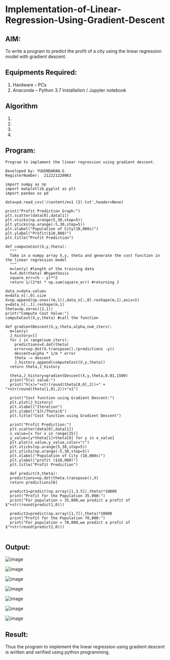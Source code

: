 # Implementation-of-Linear-Regression-Using-Gradient-Descent

## AIM:
To write a program to predict the profit of a city using the linear regression model with gradient descent.

## Equipments Required:
1. Hardware – PCs
2. Anaconda – Python 3.7 Installation / Jupyter notebook

## Algorithm
1. 
2. 
3. 
4. 

## Program:
```
Program to implement the linear regression using gradient descent.

Developed by: YUGENDARAN.G
RegisterNumber:  212221220063

import numpy as np
import matplotlib.pyplot as plt
import pandas as pd

data=pd.read_csv('/content/ex1 (2).txt',header=None)

print("Profit Prediction Graph:")
plt.scatter(data[0],data[1])
plt.xticks(np.arange(5,30,step=5))
plt.yticks(np.arange(-5,30,step=5))
plt.xlabel("Population of City(10,000s)")
plt.ylabel("Profit($10,000)")
plt.title("Profit Prediction")

def computeCost(X,y,theta):
  """
  Take in a numpy array X,y, theta and generate the cost function in the linear regression model
  """
  m=len(y) #length of the training data
  h=X.dot(theta) #hypothesis
  square_err=(h - y)**2
  return 1/(2*m) * np.sum(square_err) #returning J

data_n=data.values
m=data_n[:,0].size
X=np.append(np.ones((m,1)),data_n[:,0].reshape(m,1),axis=1)
y=data_n[:,1].reshape(m,1)
theta=np.zeros((2,1))
print("Compute Cost Value:")
computeCost(X,y,theta) #call the function

def gradientDescent(X,y,theta,alpha,num_iters):
  m=len(y)
  J_history=[]
  for i in range(num_iters):
    predictions=X.dot(theta)
    error=np.dot(X.transpose(),(predictions -y))
    descent=alpha * 1/m * error
    theta -= descent
    J_history.append(computeCost(X,y,theta))
  return theta,J_history
  
  theta,J_history=gradientDescent(X,y,theta,0.01,1500)
  print("h(x) value:")
  print("h(x)="+str(round(theta[0,0],2))+" + "+str(round(theta[1,0],2))+"x1")
  
  print("Cost function using Gradient Descent:")
  plt.plot(J_history)
  plt.xlabel("Iteration")
  plt.ylabel("$J(/Theta)$")
  plt.title("Cost function using Gradient Descent")
  
  print("Profit Prediction:")
  plt.scatter(data[0],data[1])
  x_value=[x for x in range(25)]
  y_value=[y*theta[1]+theta[0] for y in x_value]
  plt.plot(x_value,y_value,color="r")
  plt.xticks(np.arange(5,30,step=5))
  plt.yticks(np.arange(-5,30,step=5))
  plt.xlabel("Population of City (10,000s)")
  plt.ylabel("profit ($10,000)")
  plt.title("Profit Prediction")
  
  def predict(X,theta):
  predictions=np.dot(theta.transpose(),X)
  return predictions[0]
  
  predict1=predict(np.array([1,3.5]),theta)*10000
  print("Profit for the Population 35,000:")
  print("For population = 35,000,we predict a profit of $"+str(round(predict1,0)))
  
  predict2=predict(np.array([1,7]),theta)*10000
  print("Profit for the Population 70,000:")
  print("For population = 70,000,we predict a profit of $"+str(round(predict2,0)))
  
```

## Output:
![image](https://user-images.githubusercontent.com/128135616/229772505-9b5e215a-7f9b-4d6a-9c13-83b256c03adb.png)

![image](https://user-images.githubusercontent.com/128135616/229774601-64bf84fa-7c0a-4d97-bf6a-fc72006784fd.png)

![image](https://user-images.githubusercontent.com/128135616/229775286-32cdf640-cddd-4d35-8162-2d864570c1c5.png)

![image](https://user-images.githubusercontent.com/128135616/229775868-28b0321d-38fc-4451-8a09-d6a3868c3fb4.png)

![image](https://user-images.githubusercontent.com/128135616/229776490-eb092d8b-bb7e-4918-8922-fe4c52f2c591.png)

![image](https://user-images.githubusercontent.com/128135616/229779038-4297305d-4597-4c14-b0a4-50784db2dba5.png)

![image](https://user-images.githubusercontent.com/128135616/229779544-1caedee5-4230-48e0-b303-b33f2f9ce8b1.png)






## Result:
Thus the program to implement the linear regression using gradient descent is written and verified using python programming.
